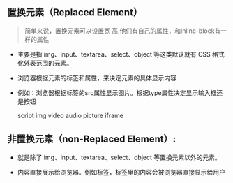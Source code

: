 置换元素（Replaced Element）
---

> 简单来说，置换元素可以设置宽 高,他们有自己的属性，和inline-block有一样的属性

* 主要是指 img、input、textarea、select、object 等这类默认就有 CSS 格式化外表范围的元素。

* 浏览器根据元素的标签和属性，来决定元素的具体显示内容

* 例如：浏览器根据标签的src属性显示图片。根据type属性决定显示输入框还是按钮

    script
    img
    video
    audio
    picture
    iframe

非置换元素（non-Replaced Element）:
---

* 就是除了 img、input、textarea、select、object 等置换元素以外的元素。

* 内容直接展示给浏览器。例如标签，标签里的内容会被浏览器直接显示给用户